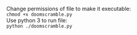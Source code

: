 Change permissions of file to make it executable: <br />
```chmod +x doomscramble.py``` <br />
Use python 3 to run file: <br />
```python ./doomscramble.py``` <br />
